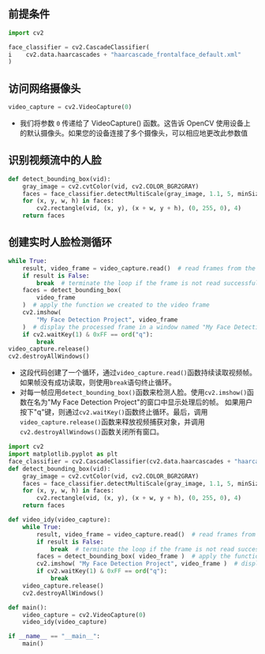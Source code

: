 ## 前提条件
```python
import cv2

face_classifier = cv2.CascadeClassifier(
i    cv2.data.haarcascades + "haarcascade_frontalface_default.xml"
)
```

## 访问网络摄像头
```python
video_capture = cv2.VideoCapture(0)
```
- 我们将参数 `0` 传递给了 VideoCapture() 函数。这告诉 OpenCV 使用设备上的默认摄像头。如果您的设备连接了多个摄像头，可以相应地更改此参数值

## 识别视频流中的人脸
```python
def detect_bounding_box(vid):
    gray_image = cv2.cvtColor(vid, cv2.COLOR_BGR2GRAY)
    faces = face_classifier.detectMultiScale(gray_image, 1.1, 5, minSize=(40, 40))
    for (x, y, w, h) in faces:
        cv2.rectangle(vid, (x, y), (x + w, y + h), (0, 255, 0), 4)
    return faces
```

## 创建实时人脸检测循环
```python
while True:
    result, video_frame = video_capture.read()  # read frames from the video
    if result is False:
        break  # terminate the loop if the frame is not read successfully
    faces = detect_bounding_box(
        video_frame
    )  # apply the function we created to the video frame
    cv2.imshow(
        "My Face Detection Project", video_frame
    )  # display the processed frame in a window named "My Face Detection Project"
    if cv2.waitKey(1) & 0xFF == ord("q"):
        break
video_capture.release()
cv2.destroyAllWindows()
```
- 这段代码创建了一个循环，通过`video_capture.read()`函数持续读取视频帧。如果帧没有成功读取，则使用`break`语句终止循环。
- 对每一帧应用`detect_bounding_box()`函数来检测人脸。使用`cv2.imshow()`函数在名为"My Face Detection Project"的窗口中显示处理后的帧。 如果用户按下"q"键，则通过`cv2.waitKey()`函数终止循环。最后，调用`video_capture.release()`函数来释放视频捕获对象，并调用`cv2.destroyAllWindows()`函数关闭所有窗口。

```python
import cv2
import matplotlib.pyplot as plt
face_classifier = cv2.CascadeClassifier(cv2.data.haarcascades + "haarcascade_frontalface_default.xml")
def detect_bounding_box(vid):
    gray_image = cv2.cvtColor(vid, cv2.COLOR_BGR2GRAY)
    faces = face_classifier.detectMultiScale(gray_image, 1.1, 5, minSize=(40, 40))
    for (x, y, w, h) in faces:
        cv2.rectangle(vid, (x, y), (x + w, y + h), (0, 255, 0), 4)
    return faces

def video_idy(video_capture):
    while True:
        result, video_frame = video_capture.read()  # read frames from the video
        if result is False:
            break  # terminate the loop if the frame is not read successfully
        faces = detect_bounding_box( video_frame )  # apply the function we created to the video frame
        cv2.imshow( "My Face Detection Project", video_frame )  # display the processed frame in a window named "My Face Detection Project"
        if cv2.waitKey(1) & 0xFF == ord("q"):
            break
    video_capture.release()
    cv2.destroyAllWindows() 

def main():
    video_capture = cv2.VideoCapture(0)
    video_idy(video_capture)

if __name__ == "__main__":
    main()
```